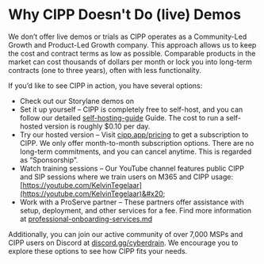 # Why CIPP Doesn't Do (live) Demos

We don’t offer live demos or trials as CIPP operates as a Community-Led Growth and Product-Led Growth company. This approach allows us to keep the cost and contract terms as low as possible. Comparable products in the market can cost thousands of dollars per month or lock you into long-term contracts (one to three years), often with less functionality.&#x20;

If you’d like to see CIPP in action, you have several options:&#x20;



* Check out our Storylane demos on&#x20;
* Set it up yourself – CIPP is completely free to self-host, and you can follow our detailed [self-hosting-guide](setup/self-hosting-guide/ "mention") Guide. The cost to run a self-hosted version is roughly $0.10 per day.&#x20;
* Try our hosted version – Visit [cipp.app/pricing](https://cipp.app/pricing/) to get a subscription to CIPP. We only offer month-to-month subscription options. There are no long-term commitments, and you can cancel anytime. This is regarded as “Sponsorship”.&#x20;
* Watch training sessions – Our YouTube channel features public CIPP and SIP sessions where we train users on M365 and CIPP usage: [https://youtube.com/KelvinTegelaar](https://youtube.com/KelvinTegelaar)&#x20;
* Work with a ProServe partner – These partners offer assistance with setup, deployment, and other services for a fee. Find more information at [professional-onboarding-services.md](setup/resources/professional-onboarding-services.md "mention")

Additionally, you can join our active community of over 7,000 MSPs and CIPP users on Discord at [discord.gg/cyberdrain](https://discord.gg/cyberdrain). We encourage you to explore these options to see how CIPP fits your needs.
